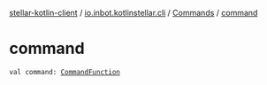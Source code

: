 [stellar-kotlin-client](../../index.md) / [io.inbot.kotlinstellar.cli](../index.md) / [Commands](index.md) / [command](./command.md)

# command

`val command: `[`CommandFunction`](../-command-function.md)